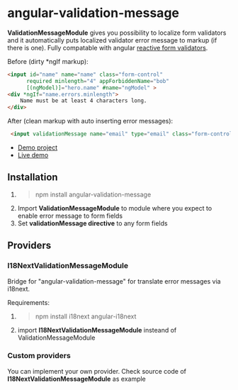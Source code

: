 # angular-validation-message

**ValidationMessageModule** gives you possibility to localize form validators and it automatically puts localized validator error message to markup (if there is one).
Fully compatable with angular [reactive form validators](https://angular.io/guide/reactive-forms#step-2-making-a-field-required).

Before (dirty *ngIf markup):
```html
<input id="name" name="name" class="form-control"
      required minlength="4" appForbiddenName="bob"
      [(ngModel)]="hero.name" #name="ngModel" >
<div *ngIf="name.errors.minlength">
    Name must be at least 4 characters long.
</div>
```
After (clean markup with auto inserting error messages):
```html
 <input validationMessage name="email" type="email" class="form-control" formControlName="email" [(ngModel)]="model.email" />
 ```

- [Demo project](https://github.com/Romanchuk/angular-i18next-demo)
- [Live demo](https://romanchuk.github.io/angular-i18next-demo/)

## Installation

1. > npm install angular-validation-message
2. Import **ValidationMessageModule** to module where you expect to enable error message to form fields
3. Set **validationMessage directive** to any form fields

## Providers

### I18NextValidationMessageModule

Bridge for "angular-validation-message" for translate error messages via i18next.

Requirements:

1. > npm install i18next angular-i18next
2. import **I18NextValidationMessageModule** insteand of ValidationMessageModule

### Custom providers

You can implement your own provider. Check source code of **I18NextValidationMessageModule** as example